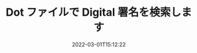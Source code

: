 ---
############################# Static ############################
layout: "auto-gen-signature"
date: 2022-03-01T15:12:22
draft: false
operation: Search
signaturetype: Digital
fileformat: Dot
productName: Java
lang: ja
productCode: java
otherformats: pdf doc docx docm dot dotx odt ott xls xlsx xlsm xlsb ods ots xltx xltm pptx pptm
breadcrumb: Search Digital signatures at Dot with Java

############################# Head ############################
head_title: "Java の Dot ファイルで Digital 署名を検索します"
head_description: "数行のコードを使用して Dot ファイル内の Digital 署名を検索するには、Java を使用します。"

############################# Header ############################
title: "Dot ファイルで Digital 署名を検索します"
description: "Java ネイティブ API により、署名済みの Dot ファイルで Digital 署名を検索できます。数行のコードを使用して、Dot ドキュメント内で高度な電子署名検索を実行します。"
bg_image: "https://cms.admin.containerize.com/templates/aspose/App_Themes/V3/images/bg/header1.png"
bg_overlay: false
button:
    enable: true

############################# SubMenu ############################
submenu:
    enable: true

    left:
        img_alt: "GroupDocs.Signature for Java"
        image: "https://cms.admin.containerize.com/templates/groupdocs/images/product-logos/90x90-noborder/groupdocsature-java.png"
        product: "GroupDocs.Signature"
        platform: "Java"



############################# About ############################
about:
    enable: true
    title: "GroupDocs.Signature for Java API について"
    content: |
        [GroupDocs.Signature for Java](https://products.groupdocs.com/signature/java/) は、テキスト、画像、デジタル証明書、バーコード、QR コード、スタンプ、メタデータなどのさまざまな署名タイプを使用してドキュメントを処理するための Java API を提供します。ユーザーは、PDF、MS Word ドキュメント、MS Excel ワークブック、MS PowerPoint プレゼンテーション、Adobe Photoshop ファイル、およびさまざまな画像形式内の電子署名を追加、削除、更新、検証、または検索でき、必要に応じて署名プロパティをカスタマイズするための追加サポートを利用できます。
    

############################# Steps ############################
steps:
    enable: true
    title_left: "Dot で Digital 署名を検索する方法"
    content_left: |
        [GroupDocs.Signature for Java](https://products.groupdocs.com/signature/java/) を使用すると、いくつかの簡単な手順を実装することで、Java の開発者がアプリケーションから Dot ファイル内の Digital 署名を簡単に検索できるようになります。
        
        * Signature クラスの新しいインスタンスを作成し、ソース ドキュメント パスをコンストラクター パラメーターとして渡します。
        * 要件に従って SearchOptions オブジェクトをインスタンス化し、検索オプションを指定します。
        * Signature クラス インスタンスの Search メソッドを呼び出し、SearchOptions を渡します。
        * 要求に応じて検索結果を処理します。

    title_right: "システム要求"
    content_right: |
        GroupDocs.Signature for Java は、すべての主要なプラットフォームとオペレーティング システムでサポートされています。以下のコードを実行する前に、システムに次の前提条件がインストールされていることを確認してください。

        * オペレーティング システム: Microsoft Windows、Linux、MacOS
        * 開発環境: NetBeans, Intellij IDEA, Eclipse, etc.
        * Java runtime: J2SE 6.0 and above
        * [Maven](https://repository.groupdocs.com/webapp/#/artifacts/browse/tree/General/repo/com/groupdocs/groupdocs-signature) から GroupDocs.Signature for Java の最新バージョンをダウンロードします
         
    code: |
        ```java    
                
        // Set up input Dot file
        String filePath = "input.dot";

        // Instantiate Signature for input file
        Signature signature = new Signature(filePath);

        //Create search options
        DigitalSearchOptions options = new DigitalSearchOptions();

        // specify special search criteria
        options.setComments("Approved");
        // specify period of signatures
        options.setSignDateTimeFrom(new Date(2021, 3, 5));
        options.setSignDateTimeTo(new Date(2022, 7, 16));
        
        // search for Digital signatures in Dot document
        List<DigitalSignature> signatures = signature.search(DigitalSignature.class, options);

        // process signatures which were found 
        signatures.forEach(item -> System.out.println(item.toString()));

        ```

############################# Demos ############################
demos:
    enable: true
    title: "Digital 署名による署名 ライブ デモ"
    content: |
       [GroupDocs.Signature App](https://products.groupdocs.app/signature/family) Web サイトにアクセスして、Dot ファイルにさまざまな電子署名を今すぐ追加してください。

        
############################# More Formats ############################
more_formats:
    enable: true
    title: "Java を使用して、他の Digital 署名を検索します"
    content: |
        "電子署名は、さまざまなドキュメントを検索します。以下に示すように、一般的なファイル形式のいずれかから署名を見つけます。"
    format: 
           
       
back_to_top:
    enable: true
---